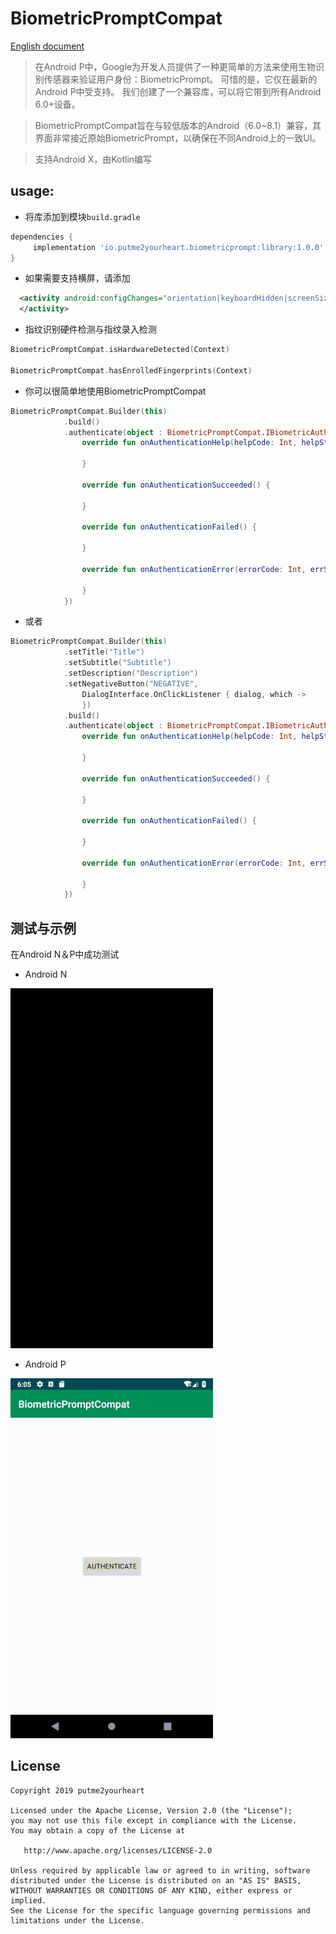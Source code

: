 # BiometricPromptCompat

[English document](https://github.com/putme2yourheart/BiometricPromptCompat/blob/master/README-cn.md)

> 在Android P中，Google为开发人员提供了一种更简单的方法来使用生物识别传感器来验证用户身份：BiometricPrompt。
可惜的是，它仅在最新的Android P中受支持。 我们创建了一个兼容库，可以将它带到所有Android 6.0+设备。

> BiometricPromptCompat旨在与较低版本的Android（6.0~8.1）兼容，其界面非常接近原始BiometricPrompt，以确保在不同Android上的一致UI。

> 支持Android X，由Kotlin编写

## usage:
- 将库添加到模块`build.gradle`
```groovy
dependencies {
     implementation 'io.putme2yourheart.biometricprompt:library:1.0.0'
}
```

- 如果需要支持横屏，请添加
```xml
  <activity android:configChanges="orientation|keyboardHidden|screenSize">
  </activity>
```

- 指纹识别硬件检测与指纹录入检测
```kotlin
BiometricPromptCompat.isHardwareDetected(Context)

BiometricPromptCompat.hasEnrolledFingerprints(Context)
```

- 你可以很简单地使用BiometricPromptCompat
```kotlin
BiometricPromptCompat.Builder(this)
            .build()
            .authenticate(object : BiometricPromptCompat.IBiometricAuthenticationCallback {
                override fun onAuthenticationHelp(helpCode: Int, helpString: CharSequence) {
                    
                }

                override fun onAuthenticationSucceeded() {
                    
                }

                override fun onAuthenticationFailed() {
                   
                }

                override fun onAuthenticationError(errorCode: Int, errString: String) {
                    
                }
            })
```

- 或者
```kotlin
BiometricPromptCompat.Builder(this)
            .setTitle("Title")
            .setSubtitle("Subtitle")
            .setDescription("Description")
            .setNegativeButton("NEGATIVE",
                DialogInterface.OnClickListener { dialog, which ->
                })
            .build()
            .authenticate(object : BiometricPromptCompat.IBiometricAuthenticationCallback {
                override fun onAuthenticationHelp(helpCode: Int, helpString: CharSequence) {
                    
                }

                override fun onAuthenticationSucceeded() {
                    
                }

                override fun onAuthenticationFailed() {
                   
                }

                override fun onAuthenticationError(errorCode: Int, errString: String) {
                    
                }
            })
```

## 测试与示例
在Android N＆P中成功测试

- Android N

![alarum](https://github.com/putme2yourheart/BiometricPromptCompat/blob/master/screenshots/24.gif)

- Android P

![alarum](https://github.com/putme2yourheart/BiometricPromptCompat/blob/master/screenshots/28.gif)

License
-------

    Copyright 2019 putme2yourheart

    Licensed under the Apache License, Version 2.0 (the "License");
    you may not use this file except in compliance with the License.
    You may obtain a copy of the License at

       http://www.apache.org/licenses/LICENSE-2.0

    Unless required by applicable law or agreed to in writing, software
    distributed under the License is distributed on an "AS IS" BASIS,
    WITHOUT WARRANTIES OR CONDITIONS OF ANY KIND, either express or implied.
    See the License for the specific language governing permissions and
    limitations under the License.
